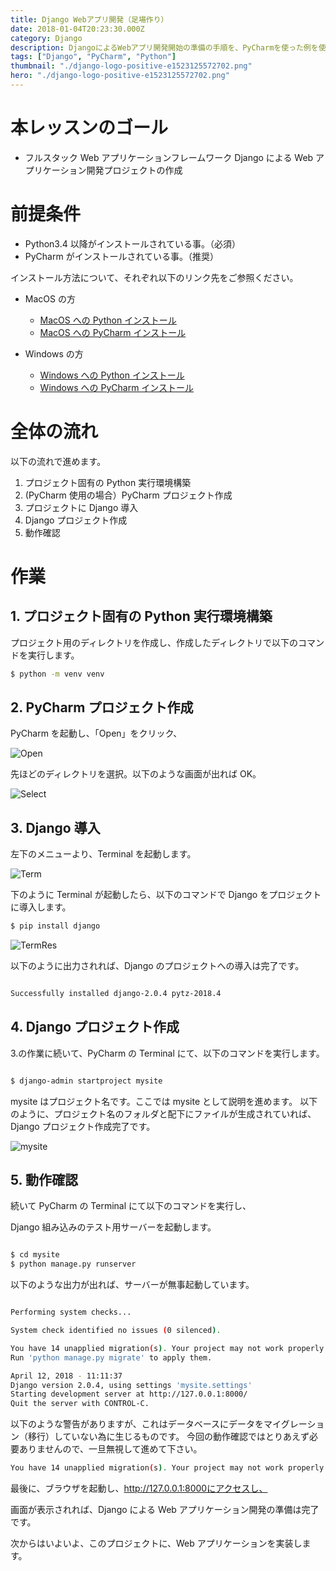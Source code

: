 ```yaml
---
title: Django Webアプリ開発（足場作り）
date: 2018-01-04T20:23:30.000Z
category: Django
description: DjangoによるWebアプリ開発開始の準備の手順を、PyCharmを使った例を使ってご紹介いたします。
tags: ["Django", "PyCharm", "Python"]
thumbnail: "./django-logo-positive-e1523125572702.png"
hero: "./django-logo-positive-e1523125572702.png"
---
```


# 本レッスンのゴール

- フルスタック Web アプリケーションフレームワーク Django による Web アプリケーション開発プロジェクトの作成

# 前提条件

- Python3.4 以降がインストールされている事。（必須）
- PyCharm がインストールされている事。（推奨）

<attention>

インストール方法について、それぞれ以下のリンク先をご参照ください。

- MacOS の方

  - <a href="https://startappdevfrom35.com/pythondevenvformacos/">MacOS への Python インストール</a>
  - <a href="https://startappdevfrom35.com/pycharminstallformacos/">MacOS への PyCharm インストール</a>

- Windows の方

  - <a href="https://startappdevfrom35.com/pythondevenvinstallforwindows/">Windows への Python インストール</a>
  - <a href="https://startappdevfrom35.com/pycharminstallforwindows/">Windows への PyCharm インストール</a>

</attention>

# 全体の流れ

以下の流れで進めます。

1. プロジェクト固有の Python 実行環境構築
2. (PyCharm 使用の場合）PyCharm プロジェクト作成
3. プロジェクトに Django 導入
4. Django プロジェクト作成
5. 動作確認

<adsence></adsence>

# 作業

## 1. プロジェクト固有の Python 実行環境構築

プロジェクト用のディレクトリを作成し、作成したディレクトリで以下のコマンドを実行します。

```bash
$ python -m venv venv
```

## 2. PyCharm プロジェクト作成

PyCharm を起動し、「Open」をクリック、

![Open](ffc462a8abe209d4699fb705cfe05e13.png)

先ほどのディレクトリを選択。以下のような画面が出れば OK。

![Select](7c5dc0bccc7f97ae49443f972faeebf4.png)

## 3. Django 導入

左下のメニューより、Terminal を起動します。

![Term](eadc4de1dfbe9249682238f6f08dae4f.png)

下のように Terminal が起動したら、以下のコマンドで Django をプロジェクトに導入します。

```bash
$ pip install django
```

![TermRes](74a37b432d0db87c57b1d82611ae2862.png)

以下のように出力されれば、Django のプロジェクトへの導入は完了です。

```bash

Successfully installed django-2.0.4 pytz-2018.4

```

## 4. Django プロジェクト作成

3.の作業に続いて、PyCharm の Terminal にて、以下のコマンドを実行します。

```bash

$ django-admin startproject mysite

```

<point>mysite はプロジェクト名です。ここでは mysite として説明を進めます。</point>
以下のように、プロジェクト名のフォルダと配下にファイルが生成されていれば、
Django プロジェクト作成完了です。

![mysite](3209ab2450de3515048a3e2286f5953b.png)

## 5. 動作確認

続いて PyCharm の Terminal にて以下のコマンドを実行し、

Django 組み込みのテスト用サーバーを起動します。

```bash

$ cd mysite
$ python manage.py runserver

```

以下のような出力が出れば、サーバーが無事起動しています。

```bash

Performing system checks...

System check identified no issues (0 silenced).

You have 14 unapplied migration(s). Your project may not work properly until you apply the migrations for app(s): admin, auth, contenttypes, sessions.
Run 'python manage.py migrate' to apply them.

April 12, 2018 - 11:11:37
Django version 2.0.4, using settings 'mysite.settings'
Starting development server at http://127.0.0.1:8000/
Quit the server with CONTROL-C.

```

<attention>
以下のような警告がありますが、これはデータベースにデータをマイグレーション（移行）していない為に生じるものです。
今回の動作確認ではとりあえず必要ありませんので、一旦無視して進めて下さい。

```bash
You have 14 unapplied migration(s). Your project may not work properly until you apply the migrations for app(s): admin, auth, contenttypes, sessions. Run 'python manage.py migrate' to apply them.
```

</attention>

最後に、ブラウザを起動し、http://127.0.0.1:8000にアクセスし、

画面が表示されれば、Django による Web アプリケーション開発の準備は完了です。

次からはいよいよ、このプロジェクトに、Web アプリケーションを実装します。
